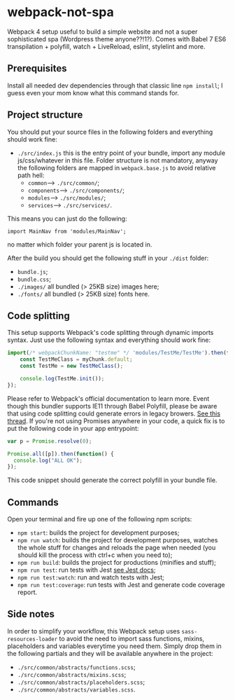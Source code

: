 # webpack-not-spa
Webpack 4 setup useful to build a simple website and not a super sophisticated spa (Wordpress theme anyone??!1?). Comes with Babel 7 ES6 transpilation + polyfill, watch + LiveReload, eslint, stylelint and more.

## Prerequisites
Install all needed dev dependencies through that classic line `npm install`; I guess even your mom know what this command stands for.

## Project structure
You should put your source files in the following folders and everything should work fine:

 - `./src/index.js` this is the entry point of your bundle, import any module js/css/whatever in this file. Folder structure is not mandatory, anyway the following folders are mapped in `webpack.base.js` to avoid relative path hell:
	 - `common`--> `./src/common/`;
	 - `components`--> `./src/components/`;
	 - `modules`--> `./src/modules/`;
	 - `services`--> `./src/services/`.

This means you can just do the following:

```import MainNav from 'modules/MainNav';```

no matter which folder your parent js is located in.

After the build you should get the following stuff in your `./dist` folder:

 - `bundle.js`;
 - `bundle.css`;
 - `./images/` all bundled (> 25KB size) images here;
 - `./fonts/` all bundled (> 25KB size) fonts here.

## Code splitting
This setup supports Webpack's code splitting through dynamic imports syntax. Just use the following syntax and everything should work fine:

```javascript
import(/* webpackChunkName: "testme" */ 'modules/TestMe/TestMe').then(function(myChunk) {
    const TestMeClass = myChunk.default;
    const TestMe = new TestMeClass();

    console.log(TestMe.init());
});
```
Please refer to Webpack's official documentation to learn more. Event though this bundler supports IE11 through Babel Polyfill, please be aware that using code splitting could generate errors in legacy browers. [See this thread](https://github.com/babel/babel/issues/7402). If you're not using Promises anywhere in your code, a quick fix is to put the following code in your app entrypoint: 

```javascript
var p = Promise.resolve(0);

Promise.all([p]).then(function() {
  console.log("ALL OK");
});
```
This code snippet should generate the correct polyfill in your bundle file.

## Commands
Open your terminal and fire up one of the following npm scripts:

 - `npm start`: builds the project for development purposes;
 - `npm run watch`: builds the project for development purposes, watches the whole stuff for changes and reloads the page when needed (you should kill the process with ctrl+c when you need to);
 - `npm run build`: builds the project for productions (minifies and stuff);
 - `npm run test`: run tests with Jest [see Jest docs](https://jestjs.io/);
 - `npm run test:watch`: run and watch tests with Jest;
 - `npm run test:coverage`: run tests with Jest and generate code coverage report.

## Side notes
In order to simplify your workflow, this Webpack setup uses `sass-resources-loader` to avoid the need to import sass functions, mixins, placeholders and variables everytime you need them. Simply drop them in the following partials and they will be available anywhere in the project:

 - `./src/common/abstracts/functions.scss`;
 - `./src/common/abstracts/mixins.scss`;
 - `./src/common/abstracts/placeholders.scss`;
 - `./src/common/abstracts/variables.scss`.

